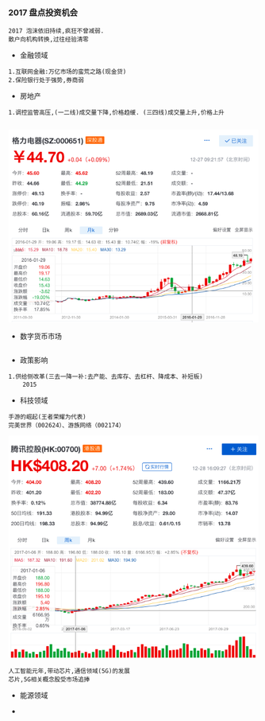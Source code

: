 ### 2017 盘点投资机会

```text
2017 泡沫依旧持续,疯狂不曾减弱.
散户向机构转换,过往经验清零
```

* 金融领域
```text
1.互联网金融:万亿市场的蛮荒之路(现金贷)
2.保险银行处于强势,券商弱
```

* 房地产
```text
1.调控监管高压,(一二线)成交量下降,价格趋缓. (三四线)成交量上升,价格上升
```
```text

```

![输入图片说明](https://github.com/qccr-twl2123/finance/blob/master/images/格力电器.png "在这里输入图片标题")

* 数字货币市场
```text

```


* 政策影响
```text
1.供给侧改革(三去一降一补:去产能、去库存、去杠杆、降成本、补短板)
    2015 
```

* 科技领域
```text
手游的崛起(王者荣耀为代表)
完美世界（002624）、游族网络（002174）
```
![输入图片说明](https://github.com/qccr-twl2123/finance/blob/master/images/tengxun.png "在这里输入图片标题")

```text
人工智能元年,带动芯片,通信领域(5G)的发展
芯片,5G相关概念股受市场追捧
```


* 能源领域

* 













